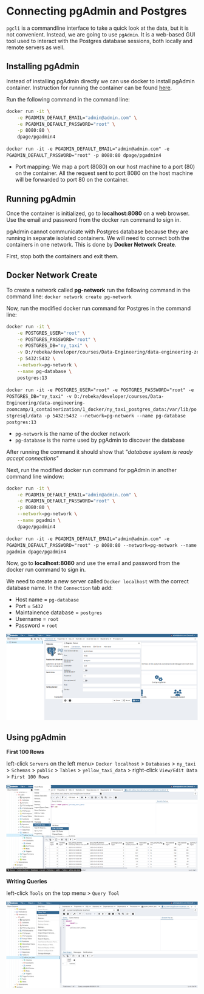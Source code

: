 # Connecting pgAdmin and Postgres

`pgcli` is a commandline interface to take a quick look at the data, but it is not convenient. Instead, we are going to use `pgAdmin`. It is a web-based GUI tool used to interact with the Postgres database sessions, both locally and remote servers as well.

## Installing pgAdmin

Instead of installing pgAdmin directly we can use docker to install pgAdmin container. Instruction for running the container can be found [here](https://www.pgadmin.org/docs/pgadmin4/latest/container_deployment.html).

Run the following command in the command line:

```bash
docker run -it \
    -e PGADMIN_DEFAULT_EMAIL="admin@admin.com" \
    -e PGADMIN_DEFAULT_PASSWORD="root" \
    -p 8080:80 \
    dpage/pgadmin4
```

`docker run -it -e PGADMIN_DEFAULT_EMAIL="admin@admin.com" -e PGADMIN_DEFAULT_PASSWORD="root" -p 8080:80 dpage/pgadmin4`

- Port mapping: We map a port (8080) on our host machine to a port (80) on the container. All the request sent to port 8080 on the host machine will be forwarded to port 80 on the container.

## Running pgAdmin

Once the container is initialized, go to **localhost:8080** on a web browser. Use the email and password from the docker run command to sign in.

pgAdmin cannot communicate with Postgres database because they are running in separate isolated containers. We will need to connect both the containers in one network. This is done by **Docker Network Create**.

First, stop both the containers and exit them.

## Docker Network Create

To create a network called **pg-network** run the following command in the command line: `docker network create pg-network`

Now, run the modified docker run command for Postgres in the command line:

```bash
docker run -it \
    -e POSTGRES_USER="root" \
    -e POSTGRES_PASSWORD="root" \
    -e POSTGRES_DB="ny_taxi" \
    -v D:/rebeka/developer/courses/Data-Engineering/data-engineering-zoomcamp/1_containerization/1_docker/ny_taxi_postgres_data:/var/lib/postgresql/data \
	-p 5432:5432 \
    --network=pg-network \
    --name pg-database \
    postgres:13
```

`docker run -it -e POSTGRES_USER="root" -e POSTGRES_PASSWORD="root" -e POSTGRES_DB="ny_taxi" -v D:/rebeka/developer/courses/Data-Engineering/data-engineering-zoomcamp/1_containerization/1_docker/ny_taxi_postgres_data:/var/lib/postgresql/data -p 5432:5432 --network=pg-network --name pg-database postgres:13`

- `pg-network` is the name of the docker network
- `pg-database` is the name used by pgAdmin to discover the database

After running the command it should show that *"database system is ready accept connections"*

Next, run the modified docker run command for pgAdmin in another command line window:

```bash
docker run -it \
    -e PGADMIN_DEFAULT_EMAIL="admin@admin.com" \
    -e PGADMIN_DEFAULT_PASSWORD="root" \
    -p 8080:80 \
    --network=pg-network \
    --name pgadmin \
    dpage/pgadmin4
```

`docker run -it -e PGADMIN_DEFAULT_EMAIL="admin@admin.com" -e PGADMIN_DEFAULT_PASSWORD="root" -p 8080:80 --network=pg-network --name pgadmin dpage/pgadmin4`

Now, go to **localhost:8080** and use the email and password from the docker run command to sign in.

We need to create a new server called `Docker localhost` with the correct database name. In the `Connection` tab add:
- Host name = `pg-database`
- Port = `5432`
- Maintainence database = `postgres`
- Username = `root`
- Password = `root`

![postgres pgadmin](res/postgres-pgadmin.png)

## Using pgAdmin

**First 100 Rows**

left-click `Servers` on the left menu> `Docker localhost` > `Databases` > `ny_taxi` > `Schemas` > `public` > `Tables` > `yellow_taxi_data` > right-click `View/Edit Data` > `First 100 Rows`

![postgres pgadmin first 100 rows](res/postgres-pgadmin-first-100-rows.png)

**Writing Queries**

left-click `Tools` on the top menu > `Query Tool`

![postgres pgadmin query tool](res/postgres-pgadmin-query-tool.png)